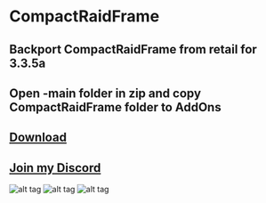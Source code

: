# CompactRaidFrame

## Backport CompactRaidFrame from retail for 3.3.5a

## Open -main folder in zip and copy CompactRaidFrame folder to AddOns

## [Download](https://github.com/RomanSpector/CompactRaidFrame/archive/refs/heads/main.zip)

## [Join my Discord](https://discord.gg/wXw6pTvxMQ)

![alt tag](https://media.discordapp.net/attachments/761857830923665418/849274584591368222/CUF-raid.png?width=880&height=627) 
![alt tag](https://media.discordapp.net/attachments/761857830923665418/849274602336419840/CUF-party.png?width=880&height=627) 
![alt tag](https://media.discordapp.net/attachments/761857830923665418/849274598159548436/CUF-options.png?width=880&height=627) 
